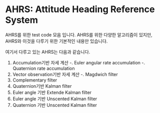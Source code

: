 # AHRS: Attitude Heading Reference System 
AHRS를 위한 test code 모음 입니다.
AHRS를 위한 다양한 알고리즘이 있지만, AHRS와 이것을 다루기 위한 기본적인 내용만 있습니다.

여기서 다루고 있는 AHRS는 다음과 같습니다.
1) Accumulation기반 자세 계산
-. Euler angular rate accumulation
-. Quaternion rate accumulation
2) Vector observation기반 자세 계산
-. Magdwich filter
3) Complementary filter
4) Quaternion기반 Kalman filter
5) Euler angle 기반 Extende Kalman filter
6) Euler angle 기반 Unscented Kalman filter
7) Quaternion 기반 Unscented Kalman filter 
